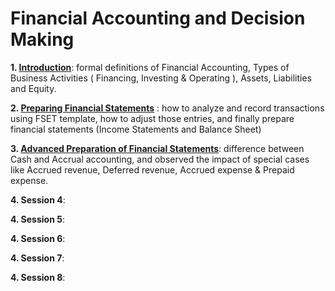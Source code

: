 # Financial Accounting and Decision Making

**1. [Introduction](Introduction.md)**:  formal definitions of Financial Accounting, Types of Business Activities ( Financing, Investing & Operating ), Assets, Liabilities and Equity.

**2. [Preparing Financial Statements](pfs.md)** : how to analyze and record transactions using FSET template, how to adjust those entries, and finally prepare financial statements (Income Statements and Balance Sheet)

**3. [Advanced Preparation of Financial Statements](apfs.md)**: difference between Cash and Accrual accounting, and observed the impact of special cases like Accrued revenue, Deferred revenue, Accrued expense & Prepaid expense.

**4. Session 4**:

**4. Session 5**:

**4. Session 6**:

**4. Session 7**:

**4. Session 8**:

